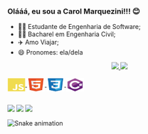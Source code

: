 ### Olááá, eu sou a Carol Marquezini!!! 😊

- 👩‍💻 Estudante de Engenharia de Software;
- 👷‍♀️ Bacharel em Engenharia Civil;
- ✈️  Amo Viajar;
- 😄 Pronomes: ela/dela

<div align="center">
  <a href="https://github.com/carolmarquezini">
  <img height="165em" src="https://github-readme-stats.vercel.app/api?username=carolmarquezini&show_icons=true&theme=swift&include_all_commits=true&count_private=true"/>
  <img height="165em" src="https://github-readme-stats.vercel.app/api/top-langs/?username=carolmarquezini&layout=compact&langs_count=7&theme=swift"/>
</div>

<div style="display: inline_block"><br>
  <img align="center" alt="Carol-Js" height="30" width="40" src="https://raw.githubusercontent.com/devicons/devicon/master/icons/javascript/javascript-plain.svg">
  <img align="center" alt="Carol-HTML" height="30" width="40" src="https://raw.githubusercontent.com/devicons/devicon/master/icons/html5/html5-original.svg">
  <img align="center" alt="Carol-CSS" height="30" width="40" src="https://raw.githubusercontent.com/devicons/devicon/master/icons/css3/css3-original.svg">
  <img align="center" alt="Carol-Csharp" height="30" width="40" src="https://raw.githubusercontent.com/devicons/devicon/master/icons/csharp/csharp-original.svg">
 </div>
  
  ##
  <div> 
  <a href = "mailto:c.marquezini15@gmail.com"><img src="https://img.shields.io/badge/Gmail-D14836?style=for-the-badge&logo=gmail&logoColor=white"></a>
  <a href="https://www.linkedin.com/in/carolainemarquezini" target="_blank"><img src="https://img.shields.io/badge/-LinkedIn-%230077B5?style=for-the-badge&logo=linkedin&logoColor=white" target="_blank"></a> 
  <a href="https://www.instagram.com/caamarquezini/" target="_blank"><img src="https://img.shields.io/badge/-Instagram-%23E4405F?style=for-the-badge&logo=instagram&logoColor=white" target="_blank"></a>
  
    
   
  ![Snake animation](https://github.com/carolmarquezini/carolmarquezini/blob/output/github-contribution-grid-snake.svg)
 
</div>
